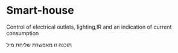 # Smart-house
Control of electrical outlets, lighting,IR and an indication of current consumption

תוכנה זו מאפשרת שליחת מיל
